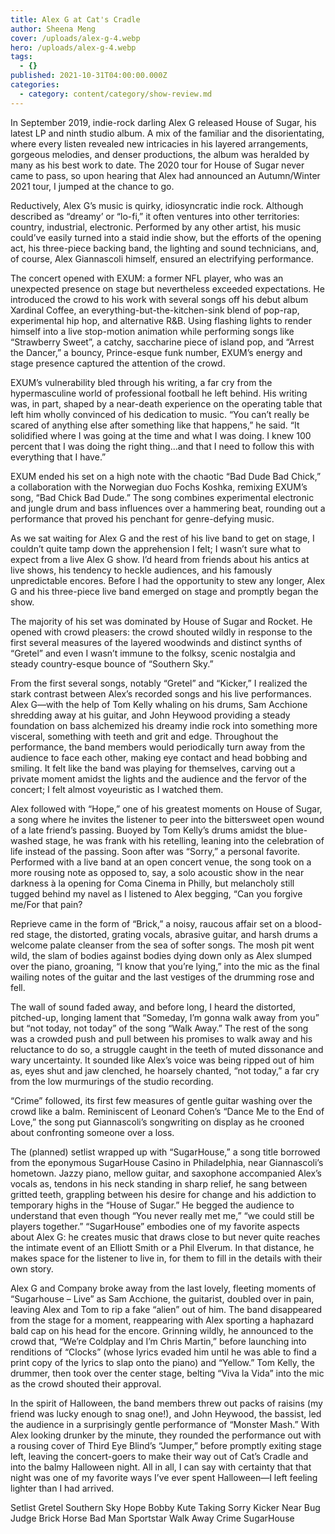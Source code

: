 ```yaml
---
title: Alex G at Cat's Cradle
author: Sheena Meng
cover: /uploads/alex-g-4.webp
hero: /uploads/alex-g-4.webp
tags:
  - {}
published: 2021-10-31T04:00:00.000Z
categories:
  - category: content/category/show-review.md
---
```


In September 2019, indie-rock darling Alex G released House of Sugar, his latest LP and ninth studio alb­­um. A mix of the familiar and the disorientating, where every listen revealed new intricacies in his layered arrangements, gorgeous melodies, and denser productions, the album was heralded by many as his best work to date. The 2020 tour for House of Sugar never came to pass, so upon hearing that Alex had announced an Autumn/Winter 2021 tour, I jumped at the chance to go.

Reductively, Alex G’s music is quirky, idiosyncratic indie rock. Although described as “dreamy’ or “lo-fi,” it often ventures into other territories: country, industrial, electronic. Performed by any other artist, his music could’ve easily turned into a staid indie show, but the efforts of the opening act, his three-piece backing band, the lighting and sound technicians, and, of course, Alex Giannascoli himself, ensured an electrifying performance.

The concert opened with EXUM: a former NFL player, who was an unexpected presence on stage but nevertheless exceeded expectations. He introduced the crowd to his work with several songs off his debut album Xardinal Coffee, an everything-but-the-kitchen-sink blend of pop-rap, experimental hip hop, and alternative R\&B. Using flashing lights to render himself into a live stop-motion animation while performing songs like “Strawberry Sweet”, a catchy, saccharine piece of island pop, and “Arrest the Dancer,” a bouncy, Prince-esque funk number, EXUM’s energy and stage presence captured the attention of the crowd.

EXUM’s vulnerability bled through his writing, a far cry from the hypermasculine world of professional football he left behind. His writing was, in part, shaped by a near-death experience on the operating table that left him wholly convinced of his dedication to music. “You can’t really be scared of anything else after something like that happens,” he said. “It solidified where I was going at the time and what I was doing. I knew 100 percent that I was doing the right thing…and that I need to follow this with everything that I have.”

EXUM ended his set on a high note with the chaotic “Bad Dude Bad Chick,” a collaboration with the Norwegian duo Fochs Koshka, remixing EXUM’s song, “Bad Chick Bad Dude.” The song combines experimental electronic and jungle drum and bass influences over a hammering beat, rounding out a performance that proved his penchant for genre-defying music.

As we sat waiting for Alex G and the rest of his live band to get on stage, I couldn’t quite tamp down the apprehension I felt; I wasn’t sure what to expect from a live Alex G show. I’d heard from friends about his antics at live shows, his tendency to heckle audiences, and his famously unpredictable encores. Before I had the opportunity to stew any longer, Alex G and his three-piece live band emerged on stage and promptly began the show.

The majority of his set was dominated by House of Sugar and Rocket. He opened with crowd pleasers: the crowd shouted wildly in response to the first several measures of the layered woodwinds and distinct synths of “Gretel” and even I wasn’t immune to the folksy, scenic nostalgia and steady country-esque bounce of “Southern Sky.”

From the first several songs, notably “Gretel” and “Kicker,” I realized the stark contrast between Alex’s recorded songs and his live performances. Alex G—with the help of Tom Kelly whaling on his drums, Sam Acchione shredding away at his guitar, and John Heywood providing a steady foundation on bass alchemized his dreamy indie rock into something more visceral, something with teeth and grit and edge. Throughout the performance, the band members would periodically turn away from the audience to face each other, making eye contact and head bobbing and smiling. It felt like the band was playing for themselves, carving out a private moment amidst the lights and the audience and the fervor of the concert; I felt almost voyeuristic as I watched them.

Alex followed with “Hope,” one of his greatest moments on House of Sugar, a song where he invites the listener to peer into the bittersweet open wound of a late friend’s passing. Buoyed by Tom Kelly’s drums amidst the blue-washed stage, he was frank with his retelling, leaning into the celebration of life instead of the passing. Soon after was “Sorry,” a personal favorite. Performed with a live band at an open concert venue, the song took on a more rousing note as opposed to, say, a solo acoustic show in the near darkness à la opening for Coma Cinema in Philly, but melancholy still tugged behind my navel as I listened to Alex begging, “Can you forgive me/For that pain?

Reprieve came in the form of “Brick,” a noisy, raucous affair set on a blood-red stage, the distorted, grating vocals, abrasive guitar, and harsh drums a welcome palate cleanser from the sea of softer songs. The mosh pit went wild, the slam of bodies against bodies dying down only as Alex slumped over the piano, groaning, “I know that you’re lying,” into the mic as the final wailing notes of the guitar and the last vestiges of the drumming rose and fell.

The wall of sound faded away, and before long, I heard the distorted, pitched-up, longing lament that “Someday, I’m gonna walk away from you” but “not today, not today” of the song “Walk Away.” The rest of the song was a crowded push and pull between his promises to walk away and his reluctance to do so, a struggle caught in the teeth of muted dissonance and wary uncertainty. It sounded like Alex’s voice was being ripped out of him as, eyes shut and jaw clenched, he hoarsely chanted, “not today,” a far cry from the low murmurings of the studio recording.

“Crime” followed, its first few measures of gentle guitar washing over the crowd like a balm. Reminiscent of Leonard Cohen’s “Dance Me to the End of Love,” the song put Giannascoli’s songwriting on display as he crooned about confronting someone over a loss.

The (planned) setlist wrapped up with “SugarHouse,” a song title borrowed from the eponymous SugarHouse Casino in Philadelphia, near Giannascoli’s hometown. Jazzy piano, mellow guitar, and saxophone accompanied Alex’s vocals as, tendons in his neck standing in sharp relief, he sang between gritted teeth, grappling between his desire for change and his addiction to temporary highs in the “House of Sugar.” He begged the audience to understand that even though “You never really met me,” “we could still be players together.” “SugarHouse” embodies one of my favorite aspects about Alex G: he creates music that draws close to but never quite reaches the intimate event of an Elliott Smith or a Phil Elverum. In that distance, he makes space for the listener to live in, for them to fill in the details with their own story.

Alex G and Company broke away from the last lovely, fleeting moments of “Sugarhouse – Live” as Sam Acchione, the guitarist, doubled over in pain, leaving Alex and Tom to rip a fake “alien” out of him. The band disappeared from the stage for a moment, reappearing with Alex sporting a haphazard bald cap on his head for the encore. Grinning wildly, he announced to the crowd that, “We’re Coldplay and I’m Chris Martin,” before launching into renditions of “Clocks” (whose lyrics evaded him until he was able to find a print copy of the lyrics to slap onto the piano) and “Yellow.” Tom Kelly, the drummer, then took over the center stage, belting “Viva la Vida” into the mic as the crowd shouted their approval.

In the spirit of Halloween, the band members threw out packs of raisins (my friend was lucky enough to snag one!), and John Heywood, the bassist, led the audience in a surprisingly gentle performance of “Monster Mash.” With Alex looking drunker by the minute, they rounded the performance out with a rousing cover of Third Eye Blind’s “Jumper,” before promptly exiting stage left, leaving the concert-goers to make their way out of Cat’s Cradle and into the balmy Halloween night. All in all, I can say with certainty that that night was one of my favorite ways I’ve ever spent Halloween—I left feeling lighter than I had arrived.

Setlist
Gretel
Southern Sky
Hope
Bobby
Kute
Taking
Sorry
Kicker
Near
Bug
Judge
Brick
Horse
Bad Man
Sportstar
Walk Away
Crime
SugarHouse
